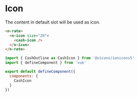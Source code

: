 # Icon

The content in default slot will be used as icon.

```html
<n-rate>
  <n-icon size="20">
    <cash-icon />
  </n-icon>
</n-rate>
```

```js
import { CashOutline as CashIcon } from '@vicons/ionicons5'
import { defineComponent } from 'vue'

export default defineComponent({
  components: {
    CashIcon
  }
})
```
